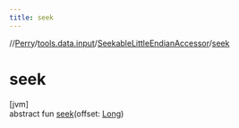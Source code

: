 ```yaml
---
title: seek
---
```

//[Perry](../../../index.html)/[tools.data.input](../index.html)/[SeekableLittleEndianAccessor](index.html)/[seek](seek.html)



# seek



[jvm]\
abstract fun [seek](seek.html)(offset: [Long](https://kotlinlang.org/api/latest/jvm/stdlib/kotlin/-long/index.html))




